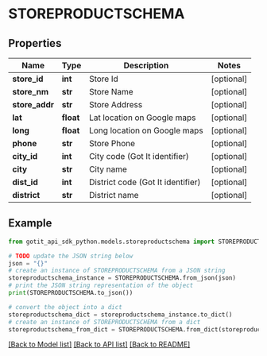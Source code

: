 # STOREPRODUCTSCHEMA


## Properties

Name | Type | Description | Notes
------------ | ------------- | ------------- | -------------
**store_id** | **int** | Store Id | [optional] 
**store_nm** | **str** | Store Name | [optional] 
**store_addr** | **str** | Store Address | [optional] 
**lat** | **float** | Lat location on Google maps | [optional] 
**long** | **float** | Long location on Google maps | [optional] 
**phone** | **str** | Store Phone | [optional] 
**city_id** | **int** | City code (Got It identifier) | [optional] 
**city** | **str** | City name | [optional] 
**dist_id** | **int** | District code (Got It identifier) | [optional] 
**district** | **str** | District name | [optional] 

## Example

```python
from gotit_api_sdk_python.models.storeproductschema import STOREPRODUCTSCHEMA

# TODO update the JSON string below
json = "{}"
# create an instance of STOREPRODUCTSCHEMA from a JSON string
storeproductschema_instance = STOREPRODUCTSCHEMA.from_json(json)
# print the JSON string representation of the object
print(STOREPRODUCTSCHEMA.to_json())

# convert the object into a dict
storeproductschema_dict = storeproductschema_instance.to_dict()
# create an instance of STOREPRODUCTSCHEMA from a dict
storeproductschema_from_dict = STOREPRODUCTSCHEMA.from_dict(storeproductschema_dict)
```
[[Back to Model list]](../README.md#documentation-for-models) [[Back to API list]](../README.md#documentation-for-api-endpoints) [[Back to README]](../README.md)


